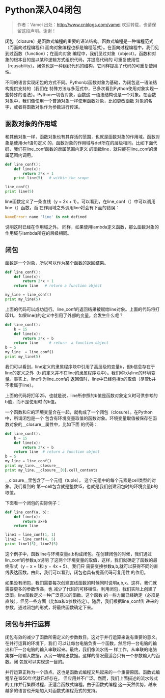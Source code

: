 # Python深入04闭包
> 作者：Vamei 出处：http://www.cnblogs.com/vamei 欢迎转载，也请保留这段声明。谢谢！

闭包（closure）是函数式编程的重要的语法结构。函数式编程是一种编程范式（而面向过程编程和
面向对象编程也都是编程范式）。在面向过程编程中，我们见到过函数（function）；在面向对象
编程中，我们见过对象（object）。函数和对象的根本目的是以某种逻辑方式组织代码，并提高代码的
可重复使用性（reusability）。闭包也是一种组织代码的结构，它同样提高了代码的可重复使用性。

不同的语言实现闭包的方式不同。Python以函数对象为基础，为闭包这一语法结构提供支持的（我们在
特殊方法与多范式中，已多次看到Python使用对象实现一些特殊的语法）。Python一切皆对象，函数这
一语法结构也是一个对象。在函数对象中，我们像使用一个普通对象一样使用函数对象，比如更改函数
对象的名字，或者将函数对象作为参数进行传递。

## 函数对象的作用域
和其他对象一样，函数对象也有其存活的范围，也就是函数对象的作用域。函数对象是使用def语句定义
的，函数对象的作用域与def所在的层级相同。比如下面代码，我们在line_conf函数的隶属范围内定义
的函数line，就只能在line_conf的隶属范围内调用。

```Python
def line_conf():
    def line(x):
        return 2*x + 1
    print line(5)   # within the scope

line_conf()
print line(5)
```
line函数定义了一条直线（y = 2x + 1）。可以看到，在line_conf（）中可以调用line（）函数，而
在作用域之外调用line将会有下面的错误：

```Python
NameError: name 'line' is not defined
```
说明这时已经在作用域之外。
同样，如果使用lambda定义函数，那么函数对象的作用域与lambda所在的层级相同。
## 闭包
函数是一个对象，所以可以作为某个函数的返回结果。
```Python
def line_conf():
    def line(x):
        return 2*x + 1
    return line   # return a function object

my_line = line_conf()
print my_line(5)
```
上面的代码可以成功运行。line_conf的返回结果被赋给line对象。上面的代码将打印11。
如果line()的定义中引用了外部的变量，会发生什么呢？

```Python
def line_conf():
    b = 15
    def line(x):
        return 2*x + b
    return line     # return  a function object
b = 5
my_line  = line_conf()
print my_line(5)
```
我们可以看到，line定义的隶属程序块中引用了高层级的变量b，但b信息存在于line的定义之外（b
的定义并不在line的隶属程序块中）。我们称b为line的环境变量。事实上，line作为line_conf的
返回值时，line中已经包括b的取值（尽管b并不隶属于line）。

上面的代码将打印25，也就是说，line所参照的b值是函数对象定义时可供参考的b值，而不是使用时
的b值。

一个函数和它的环境变量合在一起，就构成了一个闭包（closure）。在Python中，所谓闭包是一个
包含有环境变量取值的函数对象。环境变量取值被保存在函数对象的__closure__属性中，比如下面
的代码：

```Python
def line_conf():
    b = 15
    def line(x):
        return 2*x + b
    return line  # return a function object
b = 5
my_line = line_conf()
print my_line.__closure__
print my_line.__closure__[0].cell_contents
```
__closure__里包含了一个元组（tuple）。 这个元组中的每个元素是cell类型的对象。我们看到的
第一cell包含就是整数15，也就是我们创建闭包时的环境变量b的取值。

下面看一个闭包的实际例子：
```Python
def line_conf(a, b):
    def line(x):
        return ax+b
    return line

line1 = line_conf(1, 1)
line2 = line_conf(4, 5)
print line1(5), line2(5)
```
这个例子中，函数line与环境变量a,b构成闭包。在创建闭包的时候，我们通过lin_conf的参数a,b说明
了这两个环境变量的取值，这样，我们就确定了函数的最终形式（y = x + 1和 y = 4x + 5）。我们只
需要变换参数a,b,就可以获得不同的直线表达函数。由此，我们可以看到，闭包也具有提高代码可复用性
的作用。

如果没有闭包，我们需要每次创建直线函数的时候同时说明a,b,x。这样，我们就需要更多的参数传递，也
减少了代码的可移植性。利用闭包，我们实际上创建了泛函。line函数定义一种广泛意义的函数。这个函数
的一些方面已经确定（必须是直线），但另一些方面（比如a和b参数待定）。随后，我们根据line_conf传
递来的参数，通过闭包的形式，将最终函数确定下来。

## 闭包与并行运算
闭包有效的减少了函数所需定义的参数数目。这对于并行运算来说有重要的意义。在并行运算的环境下，我们
可以让每台电脑负责一个函数，然后将一台电脑的输出和下一台电脑的输入串联起来。最终，我们像流水线一
样工作，从串联的电脑集群一段输入数据，从另一端输出数据。这样的情况最适合只有一个参数输入的函数。闭
包就可以实现这一目的。

并行运算正称为一个热点。这也是函数式编程又热起来的一个重要原因。函数式编程早在1950年代就已经存在，
但应用并不广泛。然而，我们上面描述的流水线式的工作并行集群过程，正适合函数式编程。由于函数式编程
这一天然优势，越来越多的语言也开始加入对函数式编程范式的支持。

